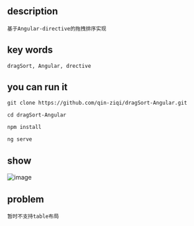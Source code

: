 ## description
```
基于Angular-directive的拖拽排序实现
```

## key words
```
dragSort, Angular, drective
```

## you can run it
```
git clone https://github.com/qin-ziqi/dragSort-Angular.git

cd dragSort-Angular

npm install  

ng serve 
```

## show
![image](https://github.com/qin-ziqi/dragSort-Angular/blob/master/src/assets/dragX.gif)

## problem
```
暂时不支持table布局
```
